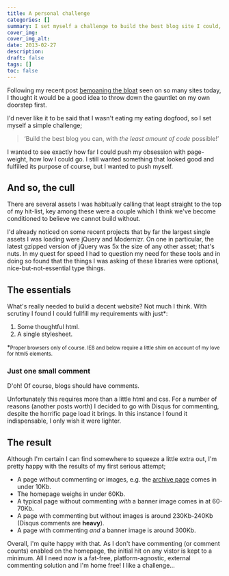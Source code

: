 ```yaml
---
title: A personal challenge
categories: [] 
summary: I set myself a challenge to build the best blog site I could, with the minimum possible amount of code. This is my first attempt, and I am quite happy with the results so far.
cover_img:
cover_img_alt:
date: 2013-02-27
description:
draft: false
tags: []
toc: false
---
```


Following my recent post [bemoaning the bloat](http://resolutely.me/lean-and-mean/) seen on so many sites today, I thought it would be a good idea to throw down the gauntlet on my own doorstep first.

I'd never like it to be said that I wasn't eating my eating dogfood, so I set myself a simple challenge;

> &lsquo;Build the best blog you can, with *the least amount of code* possible!&rsquo;

I wanted to see exactly how far I could push my obsession with page-weight, how low I could go. I still wanted something that looked good and fulfilled its purpose of course, but I wanted to push myself.

## And so, the cull
There are several assets I was habitually calling that leapt straight to the top of my hit-list, key among these were a couple which I think we've become conditioned to believe we cannot build without.

I'd already noticed on some recent projects that by far the largest single assets I was loading were jQuery and Modernizr. On one in particular, the latest gzipped version of jQuery was 5x the size of any other asset; that's nuts. In my quest for speed I had to question my need for these tools and in doing so found that the things I was asking of these libraries were optional, nice-but-not-essential type things.

## The essentials
What's really needed to build a decent website? Not much I think. With scrutiny I found I could fullfill my requirements with just&#42;:

1. Some thoughtful html.
2. A single stylesheet.

&#42;<small>Proper browsers only of course. IE8 and below require a little shim on account of my love for html5 elements.</small>

### Just one small comment
D'oh! Of course, blogs should have comments.

Unfortunately this requires more than a little html and css. For a number of reasons (another posts worth) I decided to go with Disqus for commenting, despite the horrific page load it brings. In this instance I found it indispensable, I only wish it were lighter.

## The result
Although I'm certain I can find somewhere to squeeze a little extra out, I'm pretty happy with the results of my first serious attempt;

* A page without commenting or images, e.g. the [archive page](http://resolutely.me/archive.html) comes in under 10Kb.
* The homepage weighs in under 60Kb.
* A typical page without commenting *with* a banner image comes in at 60-70Kb.
* A page with commenting but without images is around 230Kb-240Kb (Disqus comments are **heavy**).
* A page with commenting *and* a banner image is around 300Kb.

Overall, I'm quite happy with that. As I don't have commenting (or comment counts) enabled on the homepage, the initial hit on any vistor is kept to a minimum. All I need now is a fat-free, platform-agnostic, external commenting solution and I'm home free! I like a challenge…
